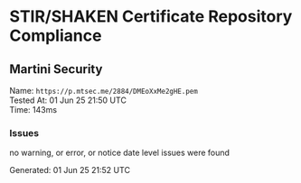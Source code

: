 # STIR/SHAKEN Certificate Repository Compliance

## Martini Security

Name: `https://p.mtsec.me/2884/DMEoXxMe2gHE.pem`\
Tested At: 01 Jun 25 21:50 UTC\
Time: 143ms

### Issues

no warning, or error, or notice date level issues were found

Generated: 01 Jun 25 21:52 UTC